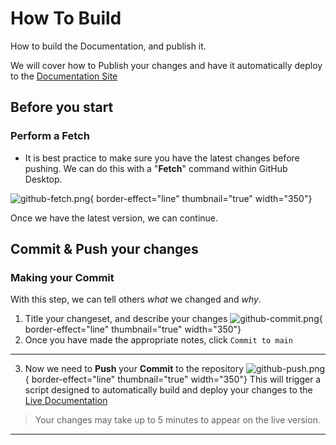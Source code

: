 # How To Build

How to build the Documentation, and publish it.

We will cover how to Publish your changes and have it automatically deploy to the [Documentation Site](https://unity-environmental-university.github.io/LXD-Documentation/)

## Before you start

### Perform a **Fetch**
- It is best practice to make sure you have the latest changes before pushing.
We can do this with a "**Fetch**" command within GitHub Desktop.

![github-fetch.png](github-fetch.png){ border-effect="line" thumbnail="true" width="350"}

Once we have the latest version, we can continue.

## Commit & Push your changes

### Making your **Commit**

With this step, we can tell others *what* we changed and *why*.

1. Title your changeset, and describe your changes
![github-commit.png](github-commit.png){ border-effect="line" thumbnail="true" width="350"}
2. Once you have made the appropriate notes, click `Commit to main`
---
3. Now we need to **Push** your **Commit** to the repository
![github-push.png](github-push.png){ border-effect="line" thumbnail="true" width="350"}
This will trigger a script designed to automatically build and deploy your changes to the [Live Documentation](https://unity-environmental-university.github.io/LXD-Documentation/) 
>Your changes may take up to 5 minutes to appear on the live version.
---